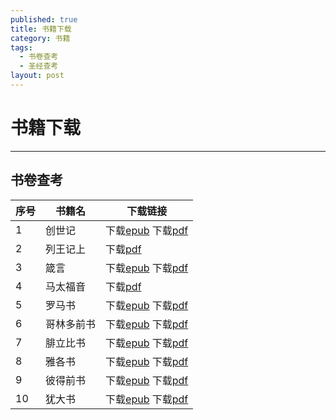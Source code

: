 ```yaml
---
published: true
title: 书籍下载
category: 书籍
tags:
  - 书卷查考
  - 圣经查考
layout: post
---
```


# 书籍下载

---

## 书卷查考

| 序号 | 书籍名     | 下载链接                                                     |
| ---- | ---------- | ------------------------------------------------------------ |
| 1    | 创世记     | 下载[epub](https://raw.githubusercontent.com/sAmUeLtJ1/Songs/main/_posts/books/%E5%88%9B%E4%B8%96%E8%AE%B0.epub) 下载[pdf](https://raw.githubusercontent.com/sAmUeLtJ1/Songs/main/_posts/books/%E5%88%9B%E4%B8%96%E8%AE%B0.pdf) |
| 2    | 列王记上   | 下载[pdf](../books/%E5%88%97%E7%8E%8B%E8%AE%B0%E4%B8%8A.pdf)         |
| 3    | 箴言       | 下载[epub](https://raw.githubusercontent.com/sAmUeLtJ1/Songs/main/_posts/books/%E7%AE%B4%E8%A8%80.epub) 下载[pdf](https://raw.githubusercontent.com/sAmUeLtJ1/Songs/main/_posts/books/%E7%AE%B4%E8%A8%80.pdf) |
| 4    | 马太福音   | 下载[pdf](https://raw.githubusercontent.com/sAmUeLtJ1/Songs/main/_posts/books/%E9%A9%AC%E5%A4%AA%E7%A6%8F%E9%9F%B3.pdf) |
| 5    | 罗马书     | 下载[epub](https://raw.githubusercontent.com/sAmUeLtJ1/Songs/main/_posts/books/%E7%BD%97%E9%A9%AC%E4%B9%A6.epub) 下载[pdf](https://raw.githubusercontent.com/sAmUeLtJ1/Songs/main/_posts/books/%E7%BD%97%E9%A9%AC%E4%B9%A6.pdf) |
| 6    | 哥林多前书 | 下载[epub](https://raw.githubusercontent.com/sAmUeLtJ1/Songs/main/_posts/books/%E5%93%A5%E6%9E%97%E5%A4%9A%E5%89%8D%E4%B9%A6.epub) 下载[pdf](https://raw.githubusercontent.com/sAmUeLtJ1/Songs/main/_posts/books/%E5%93%A5%E6%9E%97%E5%A4%9A%E5%89%8D%E4%B9%A6.pdf) |
| 7    | 腓立比书   | 下载[epub](https://raw.githubusercontent.com/sAmUeLtJ1/Songs/main/_posts/books/%E8%85%93%E7%AB%8B%E6%AF%94%E4%B9%A6.epub) 下载[pdf](https://raw.githubusercontent.com/sAmUeLtJ1/Songs/main/_posts/books/%E8%85%93%E7%AB%8B%E6%AF%94%E4%B9%A6.pdf) |
| 8    | 雅各书     | 下载[epub](https://raw.githubusercontent.com/sAmUeLtJ1/Songs/main/_posts/books/%E9%9B%85%E5%90%84%E4%B9%A6.epub) 下载[pdf](https://raw.githubusercontent.com/sAmUeLtJ1/Songs/main/_posts/books/%E9%9B%85%E5%90%84%E4%B9%A6.pdf) |
| 9    | 彼得前书   | 下载[epub](https://raw.githubusercontent.com/sAmUeLtJ1/Songs/main/_posts/books/%E5%BD%BC%E5%BE%97%E5%89%8D%E4%B9%A6.epub) 下载[pdf](https://raw.githubusercontent.com/sAmUeLtJ1/Songs/main/_posts/books/%E5%BD%BC%E5%BE%97%E5%89%8D%E4%B9%A6.pdf) |
| 10   | 犹大书     | 下载[epub](https://raw.githubusercontent.com/sAmUeLtJ1/Songs/main/_posts/books/%E7%8A%B9%E5%A4%A7%E4%B9%A6.epub) 下载[pdf](https://raw.githubusercontent.com/sAmUeLtJ1/Songs/main/_posts/books/%E7%8A%B9%E5%A4%A7%E4%B9%A6.pdf) |

